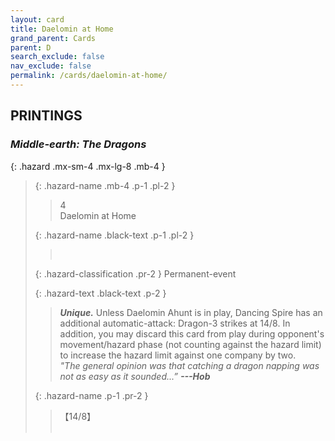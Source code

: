 ```yaml
---
layout: card
title: Daelomin at Home
grand_parent: Cards
parent: D
search_exclude: false
nav_exclude: false
permalink: /cards/daelomin-at-home/
---
```


## PRINTINGS


### _Middle-earth: The Dragons_

{: .hazard .mx-sm-4 .mx-lg-8 .mb-4 }
> {: .hazard-name .mb-4 .p-1 .pl-2 }
> > <div class="hazard-mp">4</div>
> > <div class="card-name">Daelomin at Home</div>
>
> {: .hazard-name .black-text .p-1 .pl-2 }
> > &nbsp;
>
> {: .hazard-classification .pr-2 }
> Permanent-event
>
> {: .hazard-text .black-text .p-2 }
> > _**Unique.**_ Unless Daelomin Ahunt is in play, Dancing Spire has an additional automatic-attack: Dragon-3 strikes at 14/8. In addition, you may discard this card from play during opponent's movement/hazard phase (not counting against the hazard limit) to increase the hazard limit against one company by two. <br>_"The general opinion was that catching a dragon napping was not as easy as it sounded...”_ ***---Hob*** 
>
> {: .hazard-name .p-1 .pr-2 }
> > <div class="card-shield">【14/8】</div>
> > <div class="card-corruption">&nbsp;</div>
